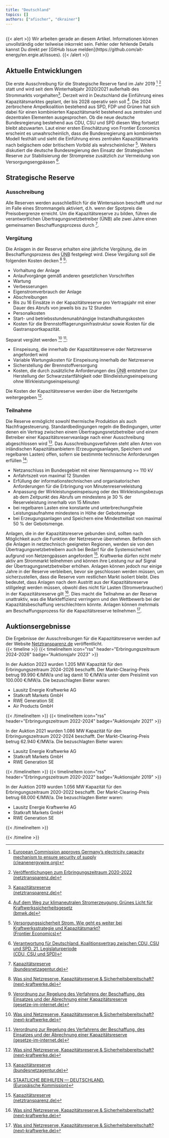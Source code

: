 ```yaml
---
title: "Deutschland"
topics: []
authors: ["afischer", "dkrainer"]
---
```


<br>
{{< alert >}}
Wir arbeiten gerade an diesem Artikel. Informationen können unvollständig oder teilweise inkorrekt sein. Fehler oder fehlende Details kannst Du direkt per [GitHub Issue melden](https://github.com/ait-energy/en.ergie.at/issues).
{{< /alert >}}

## Aktuelle Entwicklungen

Die erste Ausschreibung für die Strategische Reserve fand im Jahr 2019 [^Clean_Energy_Wire] [^netztransparenz_de_SR2020-2022] statt und wird seit dem Winterhalbjahr 2020/2021 außerhalb des Strommarkts vorgehalten[^netztransparenz_de_SR]. Derzeit wird in Deutschland die Einführung eines Kapazitätsmarktes geplant, der bis 2028 operativ sein soll [^BMWK_CM_bis2028]. Die 2024 zerbrochene Ampelkoalition bestehend aus SPD, FDP und Grünen hat sich dabei für einen kombinierten Kapazitätsmarkt bestehend aus zentralen und dezentralen Elementen ausgesprochen. Ob die neue deutsche Bundesregierung bestehend aus CDU, CSU und SPD diesen Weg fortsetzt bleibt abzuwarten. Laut einer ersten Einschätzung von Frontier Economics erscheint es unwahrscheinlich, dass die Bundesregierung am kombinierten Modell festhält und sieht die Einführung eines zentralen Kapazitätsmarkts nach belgischem oder britischem Vorbild als wahrscheinlicher [^Frontier_Koalition_DE].
Weiters diskutiert die deutsche Bundesregierung den Einsatz der Strategischen Reserve zur Stabilisierung der Strompreise zusätzlich zur Vermeidung von Versorgungsengpässen [^CDU_CSU_SPD].

## Strategische Reserve

### Ausschreibung

Alle Reserven werden ausschließlich für die Wintersaison beschafft und nur im Falle eines Strommangels aktiviert, d.h. wenn der Spotpreis die Preisobergrenze erreicht. Um die Kapazitätsreserve zu bilden, führen die verantwortlichen Übertragungsnetzbetreiber (ÜNB) alle zwei Jahre einen gemeinsamen Beschaffungsprozess durch [^1].

### Vergütung

Die Anlagen in der Reserve erhalten eine jährliche Vergütung, die im Beschaffungsprozess des <abbr title="Übertragungsnetzbetreiber">ÜNB</abbr> festgelegt wird. Diese Vergütung soll die folgenden Kosten decken
[^2] [^KapResV]:

- Vorhaltung der Anlage
- Anlaufvorgänge gemäß anderen gesetzlichen Vorschriften
- Wartung
- Verbesserungen
- Eigenstromverbrauch der Anlage
- Abschreibungen
- Bis zu 16 Einsätze in der Kapazitätsreserve pro Vertragsjahr mit einer Dauer des Abrufs von jeweils bis zu 12 Stunden
- Personalkosten
- Start- und betriebsstundenunabhängige Instandhaltungskosten
- Kosten für die Brennstofflagerungsinfrastruktur sowie Kosten für die Gastransportkapazität.

Separat vergütet werden [^2] [^KapResV]:

- Einspeisung, die innerhalb der Kapazitätsreserve oder Netzreserve angefordert wird
- Variable Wartungskosten für Einspeisung innerhalb der Netzreserve
- Sicherstellung der Brennstoffversorgung
- Kosten, die durch zusätzliche Anforderungen des <abbr title="Übertragungsnetzbetreiber">ÜNB</abbr> entstehen (zur Herstellung der Schwarzstartfähigkeit oder Blindleistungseinspeisung ohne Wirkleistungseinspeisung)

Die Kosten der Kapazitätsreserve werden über die Netzentgelte weitergegeben&nbsp;[^2].

### Teilnahme

 Die Reserve ermöglicht sowohl thermische Produktion als auch Nachfragesteuerung. Standardbedingungen regeln die Bedingungen, unter denen ein Vertrag zwischen einem Übertragungsnetzbetreiber und einem Betreiber einer Kapazitätsreserveanlage nach einer Ausschreibung abgeschlossen wird [^1]. Das Ausschreibungsverfahren steht allen Arten von inländischen Kapazitätsanbietern (Erzeugungsanlagen, Speichern und regelbaren Lasten) offen, sofern sie bestimmte technische Anforderungen erfüllen [^3]:

- Netzanschluss im Bundesgebiet mit einer Nennspannung >= 110 kV
- Anfahrtszeit von maximal 12 Stunden
- Erfüllung der informationstechnischen und organisatorischen Anforderungen für die Erbringung von Minutenreserveleistung
- Anpassung der Wirkleistungseinspeisung oder des Wirkleistungsbezugs ab dem Zeitpunkt des Abrufs um mindestens je 30&nbsp;% der Reserveleistung innerhalb von 15 Minuten
- bei regelbaren Lasten eine konstante und unterbrechungsfreie Leistungsaufnahme mindestens in Höhe der Gebotsmenge
- bei Erzeugungsanlagen und Speichern eine Mindestteillast von maximal 50&nbsp;% der Gebotsmenge.

Anlagen, die in der Kapazitätsreserve gebunden sind, sollten nach Möglichkeit auch die Funktion der Netzreserve übernehmen. Befinden sich die Anlagen in netztechnisch geeigneten Regionen, werden sie von den Übertragungsnetzbetreibern auch bei Bedarf für die Systemsicherheit aufgrund von Netzengpässen angefordert [^netztransparenz_de_SR].
Kraftwerke dürfen nicht mehr aktiv am Strommarkt teilnehmen und können ihre Leistung nur auf Signal der Übertragungsnetzbetreiber erhöhen. Anlagen können jedoch nur einige Jahre in der Reserve verbleiben, bevor sie geschlossen werden müssen, um sicherzustellen, dass die Reserve vom restlichen Markt isoliert bleibt. Dies bedeutet, dass Anlagen nach dem Austritt aus der Kapazitätsreserve stillgelegt werden müssen, obwohl dies nicht für Lasten (Stromverbraucher) in der Kapazitätsreserve gilt [^2]. Dies macht die Teilnahme an der Reserve unattraktiv, was die Markteffizienz verringern und den Wettbewerb bei der Kapazitätsbeschaffung verschlechtern könnte. Anlagen können mehrmals am Beschaffungsprozess für die Kapazitätsreserve teilnehmen [^2].

## Auktionsergebnisse

Die Ergebnisse der Ausschreibungen für die Kapazitätsreserve werden auf der Website
[Netztransparenz.de](https://www.netztransparenz.de/de-de/Systemdienstleistungen/Betriebsfuehrung/Kapazit%C3%A4tsreserve)
veröffentlicht.  
{{< timeline >}}
{{< timelineItem icon="rss" header="Erbringungszeitraum 2024-2026" badge="Auktionsjahr 2023" >}}

In der Auktion 2023 wurden 1.205&nbsp;MW Kapazität für den Erbringungszeitraum 2024-2026 beschafft.
Der Markt-Clearing-Preis betrug 99.990&nbsp;€/MW/a und lag damit 10&nbsp;€/MW/a unter dem Preislimit von
100.000&nbsp;€/MW/a. Die bezuschlagten Bieter waren:
<ul>
<li>Lausitz Energie Kraftwerke AG</li>
<li>Statkraft Markets GmbH</li>
<li>RWE Generation SE</li>
<li>Air Products GmbH</li>
</ul>
{{< /timelineItem >}}
{{< timelineItem icon="rss" header="Erbringungszeitraum 2022-2024" badge="Auktionsjahr 2021" >}}

In der Auktion 2021 wurden 1.086&nbsp;MW Kapazität für den Erbringungszeitraum 2022-2024 beschafft.
Der Markt-Clearing-Preis betrug 62.940&nbsp;€/MW/a. Die bezuschlagten Bieter waren:
<ul>
<li>Lausitz Energie Kraftwerke AG</li>
<li>Statkraft Markets GmbH</li>
<li>RWE Generation SE</li>
</ul>
{{< /timelineItem >}}
{{< timelineItem icon="rss" header="Erbringungszeitraum 2020-2022" badge="Auktionsjahr 2019" >}}

In der Auktion 2019 wurden 1.056&nbsp;MW Kapazität für den Erbringungszeitraum 2020-2022 beschafft.
Der Markt-Clearing-Preis betrug 68.000&nbsp;€/MW/a. Die bezuschlagten Bieter waren:
<ul>
<li>Lausitz Energie Kraftwerke AG</li>
<li>Statkraft Markets GmbH</li>
<li>RWE Generation SE</li>
</ul>

{{< /timelineItem >}}

{{< /timeline >}}

<!-- Fußnoten -->

[^1]: [Kapazitätsreserve<br>(bundesnetzagentur.de)](https://www.bundesnetzagentur.de/DE/Fachthemen/ElektrizitaetundGas/Versorgungssicherheit/KapRes/start.html)

[^2]: [Was sind Netzreserve, Kapazitätsreserve & Sicherheitsbereitschaft?<br> (next-kraftwerke.de)](https://www.next-kraftwerke.de/wissen/netzreserve-kapazitatsreserve-sicherheitsbereitschaft)

[^3]: [STAATLICHE BEIHILFEN — DEUTSCHLAND.<br>(Europäische Kommission)](https://eur-lex.europa.eu/legal-content/DE/TXT/PDF/?uri=CELEX:52017XC0519(06))

[^netztransparenz_de_SR]: [Kapazitätsreserve<br>(netztransparenz.de)](https://www.netztransparenz.de/de-de/Systemdienstleistungen/Betriebsfuehrung/Kapazit%C3%A4tsreserve)

[^Clean_Energy_Wire]: [European Commission approves Germany’s electricity capacity mechanism to ensure security of supply<br>(cleanenergywire.org)](https://www.cleanenergywire.org/news/coalition-climate-agreement-criticised-eu-approves-capacity-reserve/european-commission-approves-germanys-electricity-capacity-mechanism-ensure-security-supply#)

[^netztransparenz_de_SR2020-2022]: [Veröffentlichungen zum Erbringungszeitraum 2020-2022<br>(netztransparenz.de)](https://www.netztransparenz.de/de-de/Systemdienstleistungen/Betriebsfuehrung/Kapazit%C3%A4tsreserve/Ver%C3%B6ffentlichungen-zum-Erbringungszeitraum-2024-2026)

[^BMWK_CM_bis2028]: [Auf dem Weg zur klimaneutralen Stromerzeugung: Grünes Licht für Kraftwerkssicherheitsgesetz<br>(bmwk.de)](https://www.bmwk.de/Redaktion/DE/Pressemitteilungen/2024/07/20240705-klimaneutrale-stromerzeugung-kraftwerkssicherheitsgesetz.html)

[^Frontier_Koalition_DE]: [Versorgungssicherheit Strom. Wie geht es weiter bei Kraftwerksstrategie und Kapazitätsmarkt?<br>(Frontier Economics)](https://media.licdn.com/dms/document/media/v2/D4E1FAQEXU1ZuF_-ybg/feedshare-document-pdf-analyzed/B4EZWyo9paG0Ao-/0/1742458848752?e=1749081600&v=beta&t=zy78TDcjvJlTUhWQiPkTp0kwD1pI0ZWuZS7pCD3IeRw)

[^CDU_CSU_SPD]: [Verantwortung für Deutschland. Koalitionsvertrag zwischen CDU, CSU und SPD. 21. Legislaturperiode<br>(CDU, CSU und SPD)](https://www.cdu.de/app/uploads/2025/04/Koalitionsvertrag-2025-1.pdf)

[^KapResV]: [Verordnung zur Regelung des Verfahrens der Beschaffung, des Einsatzes und der Abrechnung einer Kapazitätsreserve<br> (gesetze-im-internet.de)](https://www.gesetze-im-internet.de/kapresv/BJNR005800019.html)
